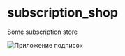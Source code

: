 # subscription_shop
Some subscription store

![Приложение подписок](https://github.com/user-attachments/assets/a40ec468-54d0-472d-9b99-c60baccad04b)
